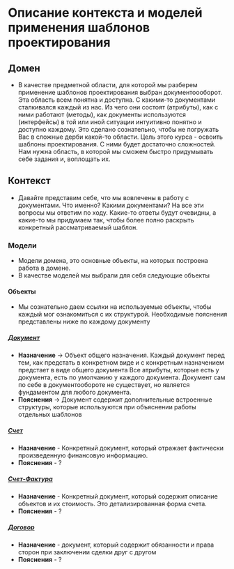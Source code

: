 # Описание контекста и моделей применения шаблонов проектирования
## Домен
* В качестве предметной области, для которой мы разберем применение 
шаблонов проектирования выбран документоооборот. Эта область всем понятна
и доступна. С какими-то документами сталкивался каждый из нас. Из чего они 
состоят (атрибуты), как с ними работают (методы), как документы 
используются (интерфейсы) в той или иной ситуации интуитивно понятно 
и доступно каждому. Это сделано сознательно, чтобы не погружать Вас в 
сложные дерби какой-то области. Цель этого курса - 
освоить шаблоны проектирования. С ними будет достаточно сложностей. 
Нам нужна область, в которой мы сможем быстро придумывать себе задания и, 
воплощать их.
## Контекст
* Давайте представим себе, что мы вовлечены в работу с документами. 
Что именно? Какими документами? На все эти вопросы мы ответим по ходу.
Какие-то ответы будут очевидны, а какие-то мы придумаем так, чтобы
более полно раскрыть конкретный рассматриваемый шаблон.
### Модели
* Модели домена, это основные объекты, на которых построена работа в домене.
* В качестве моделей мы выбрали для себя следующие объекты
#### Объекты
* Мы сознательно даем ссылки на используемые объекты, чтобы каждый мог ознакомиться с их структурой.
Необходимые пояснения представлены ниже по каждому документу
##### [Документ](https://github.com/engine-it-in/java-design-patterns/blob/develop/src/main/java/org/nikitinia/domain/model/documents/Document.java)
* **Назначение** -> Объект общего назначения. Каждый документ перед тем, как
предстать в конкретном виде и с конкретным назначением предстает в виде общего документа
Все атрибуты, которые есть у документа, есть по умолчанию у каждого документа.
Документ сам по себе в документообороте не существует, но является фундаментом для любого документа.
* **Пояснения** -> Документ содержит дополнительные встроенные структуры, 
которые используются при объяснении работы отдельных шаблонов
##### [Счет](https://github.com/engine-it-in/java-design-patterns/blob/develop/src/main/java/org/nikitinia/domain/model/documents/Bill.java)
* **Назначение** - Конкретный документ, который отражает фактически произведенную финансовую информацию.
* **Пояснения** - ?
##### [Счет-Фактура](https://github.com/engine-it-in/java-design-patterns/blob/develop/src/main/java/org/nikitinia/domain/model/documents/Invoice.java)
* **Назначение** - Конкретный документ, который содержит описание объектов и их стоимость. Это детализированная форма счета.
* **Пояснения** - ?
##### [Договор]()
* **Назначение** - документ, который содержит обязанности и права сторон при заключении сделки друг с другом
* **Пояснения** - ?
